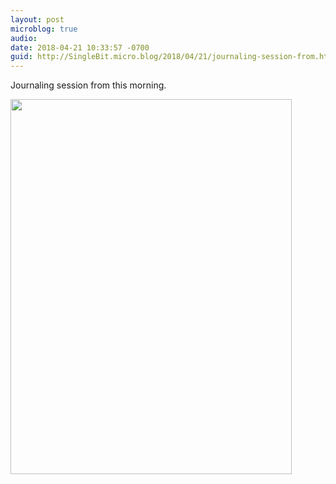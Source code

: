 ```yaml
---
layout: post
microblog: true
audio: 
date: 2018-04-21 10:33:57 -0700
guid: http://SingleBit.micro.blog/2018/04/21/journaling-session-from.html
---
```

Journaling session from this morning.

<img src="http://www.gabrielcornish.com/uploads/2018/23a56a3320.jpg" width="450" height="600" />
